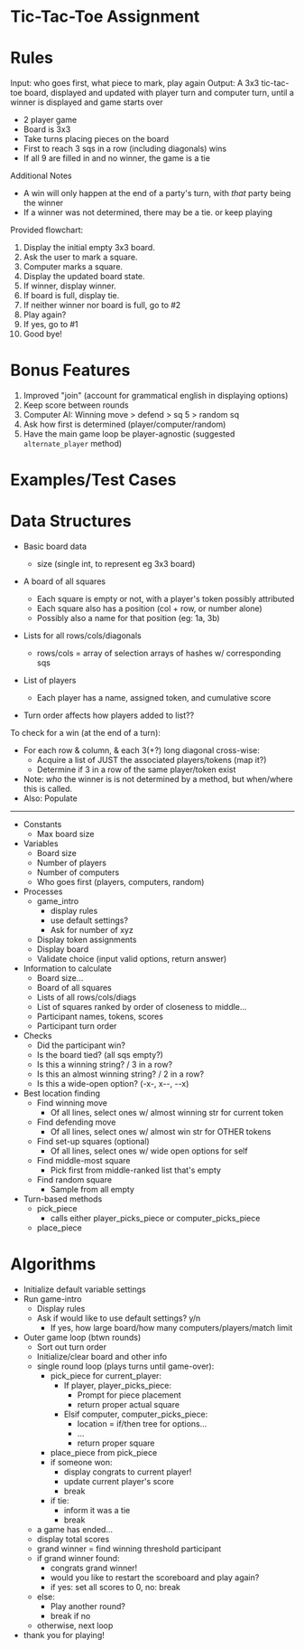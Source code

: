 # Tic-Tac-Toe Assignment

# Rules

Input: who goes first, what piece to mark, play again
Output: A 3x3 tic-tac-toe board, displayed and updated with player turn and computer turn, until a winner is displayed and game starts over

- 2 player game
- Board is 3x3
- Take turns placing pieces on the board
- First to reach 3 sqs in a row (including diagonals) wins
- If all 9 are filled in and no winner, the game is a tie

Additional Notes
- A win will only happen at the end of a party's turn, with *that* party being the winner
- If a winner was not determined, there may be a tie. or keep playing

Provided flowchart:

1. Display the initial empty 3x3 board.
2. Ask the user to mark a square.
3. Computer marks a square.
4. Display the updated board state.
5. If winner, display winner.
6. If board is full, display tie.
7. If neither winner nor board is full, go to #2
8. Play again?
9. If yes, go to #1
10. Good bye!

# Bonus Features

1. Improved "join" (account for grammatical english in displaying options)
2. Keep score between rounds
3. Computer AI: Winning move > defend > sq 5 > random sq
4. Ask how first is determined (player/computer/random)
5. Have the main game loop be player-agnostic (suggested `alternate_player` method)

# Examples/Test Cases


# Data Structures
- Basic board data
  - size (single int, to represent eg 3x3 board)

- A board of all squares
  - Each square is empty or not, with a player's token possibly attributed
  - Each square also has a position (col + row, or number alone)
  - Possibly also a name for that position (eg: 1a, 3b)
- Lists for all rows/cols/diagonals
  - rows/cols = array of selection arrays of hashes w/ corresponding sqs

- List of players
  - Each player has a name, assigned token, and cumulative score
- Turn order affects how players added to list??

To check for a win (at the end of a turn):
- For each row & column, & each 3(+?) long diagonal cross-wise:
  - Acquire a list of JUST the associated players/tokens (map it?)
  - Determine if 3 in a row of the same player/token exist
- Note: *who* the winner is is not determined by a method, but when/where this is called.
- Also: Populate 

---

- Constants
  - Max board size
- Variables
  - Board size
  - Number of players
  - Number of computers
  - Who goes first (players, computers, random)
- Processes
  - game_intro
    - display rules
    - use default settings?
    - Ask for number of xyz
  - Display token assignments
  - Display board
  - Validate choice (input valid options, return answer)
- Information to calculate
  - Board size...
  - Board of all squares
  - Lists of all rows/cols/diags
  - List of squares ranked by order of closeness to middle...
  - Participant names, tokens, scores
  - Participant turn order
- Checks
  - Did the participant win?
  - Is the board tied? (all sqs empty?)
  - Is this a winning string? / 3 in a row?
  - Is this an almost winning string? / 2 in a row?
  - Is this a wide-open option? (-x-, x--, --x)
- Best location finding
  - Find winning move
    - Of all lines, select ones w/ almost winning str for current token
  - Find defending move
    - Of all lines, select ones w/ almost win str for OTHER tokens
  - Find set-up squares (optional)
    - Of all lines, select ones w/ wide open options for self
  - Find middle-most square
    - Pick first from middle-ranked list that's empty
  - Find random square
    - Sample from all empty
- Turn-based methods
  - pick_piece
    - calls either player_picks_piece or computer_picks_piece
  - place_piece

# Algorithms

- Initialize default variable settings
- Run game-intro
  - Display rules
  - Ask if would like to use default settings? y/n
    - If yes, how large board/how many computers/players/match limit
- Outer game loop (btwn rounds)
  - Sort out turn order
  - Initialize/clear board and other info
  - single round loop (plays turns until game-over):
      - pick_piece for current_player:
        - If player, player_picks_piece:
          - Prompt for piece placement
          - return proper actual square
        - Elsif computer, computer_picks_piece:
          - location = if/then tree for options...
          - ...
          - return proper square
      - place_piece from pick_piece
      - if someone won:
        - display congrats to current player!
        - update current player's score
        - break
      - if tie:
        - inform it was a tie
        - break
  - a game has ended...
  - display total scores
  - grand winner = find winning threshold participant
  - if grand winner found:
    - congrats grand winner!
    - would you like to restart the scoreboard and play again?
    - if yes: set all scores to 0, no: break
  - else:
    - Play another round?
    - break if no
  - otherwise, next loop
- thank you for playing!
